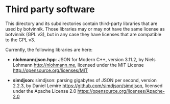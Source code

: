 # Third party software

This directory and its subdirectories contain third-party libraries that are
used by botvinnik. Those libraries may or may not have the same license as
botvinnik (GPL v3), but in any case they have licenses that are compatible to
the GPL v3.

Currently, the following libraries are here:

* **nlohmann/json.hpp**: JSON for Modern C++, version 3.11.2,
  by Niels Lohmann <http://nlohmann.me>,
  licensed under the MIT License <http://opensource.org/licenses/MIT>

* **simdjson**: simdjson: parsing gigabytes of JSON per second, version 2.2.3,
  by Daniel Lemire <https://github.com/simdjson/simdjson>,
  licensed under the Apache License 2.0 <https://opensource.org/licenses/Apache-2.0>
